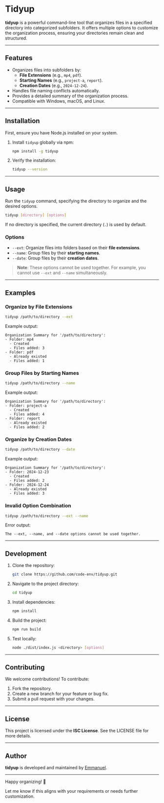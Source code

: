 # Tidyup

**tidyup** is a powerful command-line tool that organizes files in a specified directory into categorized subfolders. It offers multiple options to customize the organization process, ensuring your directories remain clean and structured.

---

## Features

- Organizes files into subfolders by:
  - **File Extensions** (e.g., `mp4`, `pdf`).
  - **Starting Names** (e.g., `project-a`, `report`).
  - **Creation Dates** (e.g., `2024-12-24`).
- Handles file naming conflicts automatically.
- Provides a detailed summary of the organization process.
- Compatible with Windows, macOS, and Linux.

---

## Installation

First, ensure you have Node.js installed on your system.

1. Install `tidyup` globally via npm:

   ```bash
   npm install -g tidyup
   ```

2. Verify the installation:

   ```bash
   tidyup --version
   ```

---

## Usage

Run the `tidyup` command, specifying the directory to organize and the desired options.

```bash
tidyup [directory] [options]
```

If no directory is specified, the current directory (`.`) is used by default.

### Options

- `--ext`: Organize files into folders based on their **file extensions**.
- `--name`: Group files by their **starting names**.
- `--date`: Group files by their **creation dates**.

> **Note**: These options cannot be used together. For example, you cannot use `--ext` and `--name` simultaneously.

---

## Examples

### Organize by File Extensions

```bash
tidyup /path/to/directory --ext
```

Example output:

```
Organization Summary for '/path/to/directory':
- Folder: mp4
  - Created
  - Files added: 3
- Folder: pdf
  - Already existed
  - Files added: 1
```

### Group Files by Starting Names

```bash
tidyup /path/to/directory --name
```

Example output:

```
Organization Summary for '/path/to/directory':
- Folder: project-a
  - Created
  - Files added: 4
- Folder: report
  - Already existed
  - Files added: 2
```

### Organize by Creation Dates

```bash
tidyup /path/to/directory --date
```

Example output:

```
Organization Summary for '/path/to/directory':
- Folder: 2024-12-23
  - Created
  - Files added: 2
- Folder: 2024-12-24
  - Already existed
  - Files added: 3
```

### Invalid Option Combination

```bash
tidyup /path/to/directory --ext --name
```

Error output:

```
The --ext, --name, and --date options cannot be used together.
```

---

## Development

1. Clone the repository:

   ```bash
   git clone https://github.com/code-env/tidyup.git
   ```

2. Navigate to the project directory:

   ```bash
   cd tidyup
   ```

3. Install dependencies:

   ```bash
   npm install
   ```

4. Build the project:

   ```bash
   npm run build
   ```

5. Test locally:

   ```bash
   node ./dist/index.js <directory> [options]
   ```

---

## Contributing

We welcome contributions! To contribute:

1. Fork the repository.
2. Create a new branch for your feature or bug fix.
3. Submit a pull request with your changes.

---

## License

This project is licensed under the **ISC License**. See the LICENSE file for more details.

---

## Author

**tidyup** is developed and maintained by [Emmanuel](https://github.com/code-env).

---

Happy organizing! 🎉

Let me know if this aligns with your requirements or needs further customization.
